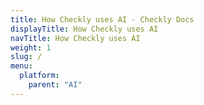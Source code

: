 ```yaml
---
title: How Checkly uses AI - Checkly Docs
displayTitle: How Checkly uses AI 
navTitle: How Checkly uses AI
weight: 1
slug: /
menu:
  platform:
    parent: "AI"
---
```


